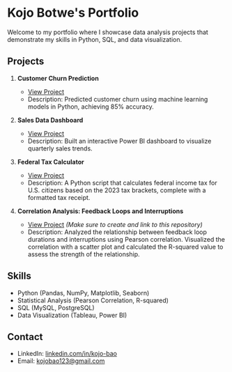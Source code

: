 # Kojo Botwe's Portfolio

Welcome to my portfolio where I showcase data analysis projects that demonstrate my skills in Python, SQL, and data visualization.

## Projects

1. **Customer Churn Prediction**
   - [View Project](https://github.com/kojobotwe/customer-churn)
   - Description: Predicted customer churn using machine learning models in Python, achieving 85% accuracy.

2. **Sales Data Dashboard**
   - [View Project](https://github.com/kojobotwe/sales-data-dashboard)
   - Description: Built an interactive Power BI dashboard to visualize quarterly sales trends.

3. **Federal Tax Calculator**
   - [View Project](https://github.com/kojobotwe/federal-tax-calculator)
   - Description: A Python script that calculates federal income tax for U.S. citizens based on the 2023 tax brackets, complete with a formatted tax receipt.

4. **Correlation Analysis: Feedback Loops and Interruptions**
   - [View Project](https://github.com/kojobotwe/feedback-loops-analysis)  *(Make sure to create and link to this repository)*
   - Description: Analyzed the relationship between feedback loop durations and interruptions using Pearson correlation. Visualized the correlation with a scatter plot and calculated the R-squared value to assess the strength of the relationship.

## Skills
- Python (Pandas, NumPy, Matplotlib, Seaborn)
- Statistical Analysis (Pearson Correlation, R-squared)
- SQL (MySQL, PostgreSQL)
- Data Visualization (Tableau, Power BI)

## Contact
- LinkedIn: [linkedin.com/in/kojo-bao](https://linkedin.com/in/kojo-bao)
- Email: kojobao123@gmail.com

